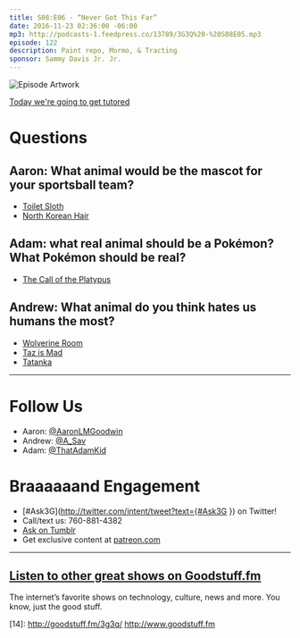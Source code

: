 ```yaml
---
title: S08:E06 - “Never Got This Far”
date: 2016-11-23 02:36:00 -06:00
mp3: http://podcasts-1.feedpress.co/13789/3G3Q%20-%20S08E05.mp3
episode: 122
description: Paint repo, Mormo, & Tracting
sponsor: Sammy Davis Jr. Jr.
---
```


![Episode Artwork][1]

[Today we're going to get tutored][2]

# Questions

## Aaron: What animal would be the mascot for your sportsball team?

* [Toilet Sloth][3]
* [North Korean Hair][4]

## Adam: what real animal should be a Pokémon? What Pokémon should be real?

* [The Call of the Platypus][5]

## Andrew: What animal do you think hates us humans the most?

* [Wolverine Room][6]
* [Taz is Mad][7]
* [Tatanka][8]

***

# Follow Us
* Aaron: [@AaronLMGoodwin](http://twitter.com/aaronlmgoodwin)
* Andrew: [@A_Sav](http://twitter.com/a_sav)
* Adam: [@ThatAdamKid](http://twitter.com/thatadamkid)

# Braaaaaand Engagement
* [#Ask3G](http://twitter.com/intent/tweet?text={#Ask3G }) on Twitter!
* Call/text us: 760-881-4382
* [Ask on Tumblr](http://3g3q.co/ask)
* Get exclusive content at [patreon.com](http://www.patreon.com/3g3q)

***

## [Listen to other great shows on Goodstuff.fm](http://goodstuff.fm/)
The internet’s favorite shows on technology, culture, news and more. You know, just the good stuff.

[1]: http://l.gdwn.co/1jRBR.jpg
[2]: http://l.gdwn.co/10PVA
[3]: http://news.bbc.co.uk/earth/hi/earth_news/newsid_8659000/8659239.stm
[4]: http://l.gdwn.co/1sMc.jpg
[5]: https://www.youtube.com/watch?v=dsd7ZfdZcNU
[6]: http://goodstuff.fm/3g3q/35#t=49:18
[7]: https://youtu.be/lMaIVaiCHDM
[8]: https://en.wikipedia.org/wiki/Tatanka
[9]: http://twitter.com/aaronlmgoodwin
[10]: http://twitter.com/a_sav
[11]: http://twitter.com/thatadamkid
[12]: http://3g3q.co/ask
[13]: http://www.patreon.com/3g3q
[14]: http://goodstuff.fm/3g3q/ http://www.goodstuff.fm

  